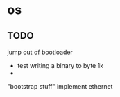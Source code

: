 # os

## TODO
jump out of bootloader
 - test writing a binary to byte 1k
 - 
"bootstrap stuff"
implement ethernet 
